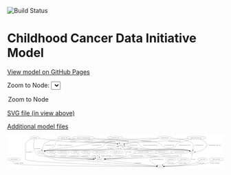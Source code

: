 <link rel='stylesheet' href="assets/style.css">
<link rel='stylesheet' href="https://unpkg.com/leaflet@1.5.1/dist/leaflet.css" integrity="sha512-xwE/Az9zrjBIphAcBb3F6JVqxf46+CDLwfLMHloNu6KEQCAWi6HcDUbeOfBIptF7tcCzusKFjFw2yuvEpDL9wQ==" crossorigin="">
<script type="text/javascript" src="https://code.jquery.com/jquery-3.2.1.min.js"></script>
<script type="text/javascript"  src="https://unpkg.com/leaflet@1.5.1/dist/leaflet.js"></script>
<script type="text/javascript" src="assets/actions.js"></script>

![Build Status](https://github.com/CBIIT/ccdi-model/actions/workflows/model-test-and-deploy.yml/badge.svg)

# Childhood Cancer Data Initiative Model

[View model on GitHub Pages](https://cbiit.github.io/ccdi-model/)



Zoom to Node: <select id="node_select">
  <option value="">Zoom to Node</option>
</select>
<div id="model"></div>

<p>
<a href="./model-desc/ccdi-model.svg">SVG file (in view above)</a>
<p>
<a href="./model-desc">Additional model files</a>
<div id='graph' style='display:off;'>
<svg width="2615pt" height="392pt"
 viewBox="0.00 0.00 2615.44 392.00" xmlns="http://www.w3.org/2000/svg" xmlns:xlink="http://www.w3.org/1999/xlink">
<g id="graph0" class="graph" transform="scale(1 1) rotate(0) translate(4 388)">
<title>Perl</title>
<polygon fill="#ffffff" stroke="transparent" points="-4,4 -4,-388 2611.4354,-388 2611.4354,4 -4,4"/>
<!-- follow_up -->
<g id="node1" class="node">
<title>follow_up</title>
<ellipse fill="none" stroke="#000000" cx="946.3431" cy="-192" rx="55.4913" ry="18"/>
<text text-anchor="middle" x="946.3431" y="-188.3" font-family="Times,serif" font-size="14.00" fill="#000000">follow_up</text>
</g>
<!-- participant -->
<g id="node5" class="node">
<title>participant</title>
<ellipse fill="none" stroke="#000000" cx="1108.3431" cy="-105" rx="62.2891" ry="18"/>
<text text-anchor="middle" x="1108.3431" y="-101.3" font-family="Times,serif" font-size="14.00" fill="#000000">participant</text>
</g>
<!-- follow_up&#45;&gt;participant -->
<g id="edge42" class="edge">
<title>follow_up&#45;&gt;participant</title>
<path fill="none" stroke="#000000" d="M965.5314,-175.0053C978.397,-164.2317 996.0853,-150.5725 1013.3431,-141 1026.6268,-133.6318 1041.7249,-127.1468 1055.913,-121.7846"/>
<polygon fill="#000000" stroke="#000000" points="1057.3692,-124.9788 1065.5568,-118.2547 1054.963,-118.4053 1057.3692,-124.9788"/>
<text text-anchor="middle" x="1058.3431" y="-144.8" font-family="Times,serif" font-size="14.00" fill="#000000">of_follow_up</text>
</g>
<!-- study_funding -->
<g id="node2" class="node">
<title>study_funding</title>
<ellipse fill="none" stroke="#000000" cx="77.3431" cy="-105" rx="77.1866" ry="18"/>
<text text-anchor="middle" x="77.3431" y="-101.3" font-family="Times,serif" font-size="14.00" fill="#000000">study_funding</text>
</g>
<!-- study -->
<g id="node22" class="node">
<title>study</title>
<ellipse fill="none" stroke="#000000" cx="1845.3431" cy="-18" rx="36.2938" ry="18"/>
<text text-anchor="middle" x="1845.3431" y="-14.3" font-family="Times,serif" font-size="14.00" fill="#000000">study</text>
</g>
<!-- study_funding&#45;&gt;study -->
<g id="edge37" class="edge">
<title>study_funding&#45;&gt;study</title>
<path fill="none" stroke="#000000" d="M72.093,-87.011C70.0744,-75.9742 69.9552,-62.3944 78.3431,-54 109.6427,-22.6765 1522.0415,-18.5709 1798.6384,-18.067"/>
<polygon fill="#000000" stroke="#000000" points="1798.7457,-21.5669 1808.7395,-18.0493 1798.7334,-14.5669 1798.7457,-21.5669"/>
<text text-anchor="middle" x="140.3431" y="-57.8" font-family="Times,serif" font-size="14.00" fill="#000000">of_study_funding</text>
</g>
<!-- synonym -->
<g id="node3" class="node">
<title>synonym</title>
<ellipse fill="none" stroke="#000000" cx="329.3431" cy="-366" rx="51.9908" ry="18"/>
<text text-anchor="middle" x="329.3431" y="-362.3" font-family="Times,serif" font-size="14.00" fill="#000000">synonym</text>
</g>
<!-- synonym&#45;&gt;participant -->
<g id="edge7" class="edge">
<title>synonym&#45;&gt;participant</title>
<path fill="none" stroke="#000000" d="M324.323,-347.8273C314.8963,-309.2411 299.6129,-218.9891 348.3431,-174 388.0407,-137.3501 411.9461,-149.2382 465.3431,-141 718.4732,-101.9466 787.9749,-160.4768 1041.3431,-123 1046.0122,-122.3094 1050.8218,-121.4084 1055.6195,-120.3777"/>
<polygon fill="#000000" stroke="#000000" points="1056.4531,-123.7773 1065.4019,-118.1055 1054.8693,-116.9588 1056.4531,-123.7773"/>
<text text-anchor="middle" x="361.8431" y="-231.8" font-family="Times,serif" font-size="14.00" fill="#000000">of_synonym</text>
</g>
<!-- sample -->
<g id="node10" class="node">
<title>sample</title>
<ellipse fill="none" stroke="#000000" cx="1367.3431" cy="-279" rx="44.393" ry="18"/>
<text text-anchor="middle" x="1367.3431" y="-275.3" font-family="Times,serif" font-size="14.00" fill="#000000">sample</text>
</g>
<!-- synonym&#45;&gt;sample -->
<g id="edge6" class="edge">
<title>synonym&#45;&gt;sample</title>
<path fill="none" stroke="#000000" d="M377.245,-358.7022C454.4993,-347.2545 611.4927,-325.3196 745.3431,-315 870.3693,-305.3607 1185.6783,-317.7714 1309.3431,-297 1314.1585,-296.1912 1319.1298,-295.0859 1324.043,-293.8179"/>
<polygon fill="#000000" stroke="#000000" points="1325.2958,-297.1016 1333.9779,-291.0295 1323.4041,-290.362 1325.2958,-297.1016"/>
<text text-anchor="middle" x="787.8431" y="-318.8" font-family="Times,serif" font-size="14.00" fill="#000000">of_synonym</text>
</g>
<!-- synonym&#45;&gt;study -->
<g id="edge5" class="edge">
<title>synonym&#45;&gt;study</title>
<path fill="none" stroke="#000000" d="M290.4549,-353.9799C257.7681,-341.1749 216.3431,-317.3763 216.3431,-279 216.3431,-279 216.3431,-279 216.3431,-105 216.3431,-64.2786 1531.8453,-26.4879 1798.5267,-19.2452"/>
<polygon fill="#000000" stroke="#000000" points="1798.7462,-22.7406 1808.6478,-18.9713 1798.5568,-15.7432 1798.7462,-22.7406"/>
<text text-anchor="middle" x="258.8431" y="-188.3" font-family="Times,serif" font-size="14.00" fill="#000000">of_synonym</text>
</g>
<!-- therapeutic_procedure -->
<g id="node4" class="node">
<title>therapeutic_procedure</title>
<ellipse fill="none" stroke="#000000" cx="1642.3431" cy="-192" rx="117.7793" ry="18"/>
<text text-anchor="middle" x="1642.3431" y="-188.3" font-family="Times,serif" font-size="14.00" fill="#000000">therapeutic_procedure</text>
</g>
<!-- therapeutic_procedure&#45;&gt;participant -->
<g id="edge39" class="edge">
<title>therapeutic_procedure&#45;&gt;participant</title>
<path fill="none" stroke="#000000" d="M1552.7432,-180.2399C1524.7361,-174.8138 1494.163,-167.0367 1467.3431,-156 1456.0573,-151.3557 1455.8391,-145.0966 1444.3431,-141 1397.2608,-124.2223 1263.9993,-113.8303 1180.1385,-108.7562"/>
<polygon fill="#000000" stroke="#000000" points="1180.1028,-105.248 1169.9129,-108.149 1179.6878,-112.2357 1180.1028,-105.248"/>
<text text-anchor="middle" x="1560.3431" y="-144.8" font-family="Times,serif" font-size="14.00" fill="#000000">of_therapeutic_procedure</text>
</g>
<!-- participant&#45;&gt;study -->
<g id="edge28" class="edge">
<title>participant&#45;&gt;study</title>
<path fill="none" stroke="#000000" d="M1166.1743,-98.1733C1308.0996,-81.4195 1671.357,-38.5384 1799.6377,-23.3954"/>
<polygon fill="#000000" stroke="#000000" points="1800.3686,-26.8335 1809.8893,-22.1852 1799.5479,-19.8817 1800.3686,-26.8335"/>
<text text-anchor="middle" x="1570.8431" y="-57.8" font-family="Times,serif" font-size="14.00" fill="#000000">of_participant</text>
</g>
<!-- medical_history -->
<g id="node6" class="node">
<title>medical_history</title>
<ellipse fill="none" stroke="#000000" cx="1863.3431" cy="-192" rx="85.2851" ry="18"/>
<text text-anchor="middle" x="1863.3431" y="-188.3" font-family="Times,serif" font-size="14.00" fill="#000000">medical_history</text>
</g>
<!-- medical_history&#45;&gt;participant -->
<g id="edge13" class="edge">
<title>medical_history&#45;&gt;participant</title>
<path fill="none" stroke="#000000" d="M1800.1157,-179.9005C1746.1452,-169.5615 1677.0891,-156.3015 1676.3431,-156 1665.0281,-151.4275 1664.9202,-144.8613 1653.3431,-141 1609.6568,-126.4291 1318.4391,-113.242 1180.5208,-107.729"/>
<polygon fill="#000000" stroke="#000000" points="1180.5918,-104.2291 1170.4608,-107.3296 1180.3141,-111.2236 1180.5918,-104.2291"/>
<text text-anchor="middle" x="1744.3431" y="-144.8" font-family="Times,serif" font-size="14.00" fill="#000000">of_medical_history</text>
</g>
<!-- cell_line -->
<g id="node7" class="node">
<title>cell_line</title>
<ellipse fill="none" stroke="#000000" cx="406.3431" cy="-192" rx="49.2915" ry="18"/>
<text text-anchor="middle" x="406.3431" y="-188.3" font-family="Times,serif" font-size="14.00" fill="#000000">cell_line</text>
</g>
<!-- cell_line&#45;&gt;participant -->
<g id="edge26" class="edge">
<title>cell_line&#45;&gt;participant</title>
<path fill="none" stroke="#000000" d="M430.2579,-176.2269C449.8306,-164.2214 478.7,-148.5218 506.3431,-141 604.1031,-114.399 898.1031,-107.4435 1035.7636,-105.6328"/>
<polygon fill="#000000" stroke="#000000" points="1035.8442,-109.1322 1045.7993,-105.5063 1035.7559,-102.1327 1035.8442,-109.1322"/>
<text text-anchor="middle" x="546.8431" y="-144.8" font-family="Times,serif" font-size="14.00" fill="#000000">of_cell_line</text>
</g>
<!-- cell_line&#45;&gt;sample -->
<g id="edge25" class="edge">
<title>cell_line&#45;&gt;sample</title>
<path fill="none" stroke="#000000" d="M441.5485,-204.6376C448.985,-206.8215 456.8508,-208.7793 464.3431,-210 553.7421,-224.5649 1192.8108,-201.2332 1279.3431,-228 1291.0021,-231.6064 1291.8872,-236.7062 1302.3431,-243 1311.6398,-248.5961 1321.8449,-254.4014 1331.3577,-259.6743"/>
<polygon fill="#000000" stroke="#000000" points="1329.7644,-262.7924 1340.2137,-264.5424 1333.1364,-256.6581 1329.7644,-262.7924"/>
<text text-anchor="middle" x="1342.8431" y="-231.8" font-family="Times,serif" font-size="14.00" fill="#000000">of_cell_line</text>
</g>
<!-- cell_line&#45;&gt;study -->
<g id="edge27" class="edge">
<title>cell_line&#45;&gt;study</title>
<path fill="none" stroke="#000000" d="M421.0042,-174.742C431.9514,-163.1185 447.9678,-148.576 465.3431,-141 666.5836,-53.2548 737.764,-107.4968 956.3431,-87 1278.2312,-56.8156 1666.5808,-29.9586 1798.7287,-21.0886"/>
<polygon fill="#000000" stroke="#000000" points="1799.151,-24.5682 1808.8948,-20.4078 1798.6832,-17.5839 1799.151,-24.5682"/>
<text text-anchor="middle" x="996.8431" y="-101.3" font-family="Times,serif" font-size="14.00" fill="#000000">of_cell_line</text>
</g>
<!-- pdx -->
<g id="node8" class="node">
<title>pdx</title>
<ellipse fill="none" stroke="#000000" cx="2229.3431" cy="-192" rx="27.8951" ry="18"/>
<text text-anchor="middle" x="2229.3431" y="-188.3" font-family="Times,serif" font-size="14.00" fill="#000000">pdx</text>
</g>
<!-- pdx&#45;&gt;sample -->
<g id="edge24" class="edge">
<title>pdx&#45;&gt;sample</title>
<path fill="none" stroke="#000000" d="M2208.6185,-204.2696C2203.7605,-206.5997 2198.4948,-208.7101 2193.3431,-210 2049.7224,-245.9594 1668.6765,-183.8991 1527.3431,-228 1515.6931,-231.6352 1515.5122,-238.0817 1504.3431,-243 1474.944,-255.9458 1465.4107,-252.8326 1434.3431,-261 1427.769,-262.7283 1420.8371,-264.5694 1414.0248,-266.3896"/>
<polygon fill="#000000" stroke="#000000" points="1412.9387,-263.057 1404.1851,-269.0258 1414.7503,-269.8186 1412.9387,-263.057"/>
<text text-anchor="middle" x="1551.3431" y="-231.8" font-family="Times,serif" font-size="14.00" fill="#000000">of_pdx</text>
</g>
<!-- pdx&#45;&gt;study -->
<g id="edge23" class="edge">
<title>pdx&#45;&gt;study</title>
<path fill="none" stroke="#000000" d="M2228.8033,-173.9841C2226.7145,-142.0464 2217.0421,-76.7264 2173.3431,-54 2125.4933,-29.1149 1970.5837,-21.3611 1891.9929,-19.0004"/>
<polygon fill="#000000" stroke="#000000" points="1891.9804,-15.4987 1881.8853,-18.714 1891.7821,-22.4959 1891.9804,-15.4987"/>
<text text-anchor="middle" x="2243.3431" y="-101.3" font-family="Times,serif" font-size="14.00" fill="#000000">of_pdx</text>
</g>
<!-- sequencing_file -->
<g id="node9" class="node">
<title>sequencing_file</title>
<ellipse fill="none" stroke="#000000" cx="1900.3431" cy="-366" rx="83.3857" ry="18"/>
<text text-anchor="middle" x="1900.3431" y="-362.3" font-family="Times,serif" font-size="14.00" fill="#000000">sequencing_file</text>
</g>
<!-- sequencing_file&#45;&gt;cell_line -->
<g id="edge9" class="edge">
<title>sequencing_file&#45;&gt;cell_line</title>
<path fill="none" stroke="#000000" d="M1818.6575,-362.5543C1683.0777,-356.5559 1417.2956,-343.5362 1324.3431,-330 1259.798,-320.6006 1237.4391,-330.2816 1181.3431,-297 1162.9323,-286.0769 1168.5325,-270.489 1149.3431,-261 1012.5147,-193.3389 614.308,-238.4709 464.3431,-210 460.2646,-209.2257 456.0686,-208.2637 451.8877,-207.1902"/>
<polygon fill="#000000" stroke="#000000" points="452.7933,-203.8093 442.2222,-204.5185 450.9283,-210.5563 452.7933,-203.8093"/>
<text text-anchor="middle" x="1247.8431" y="-275.3" font-family="Times,serif" font-size="14.00" fill="#000000">of_sequencing_file</text>
</g>
<!-- sequencing_file&#45;&gt;pdx -->
<g id="edge10" class="edge">
<title>sequencing_file&#45;&gt;pdx</title>
<path fill="none" stroke="#000000" d="M1980.6509,-361.1058C2069.2078,-353.7905 2203.1989,-336.3814 2233.3431,-297 2250.074,-275.1423 2245.6924,-242.5729 2239.2738,-219.5128"/>
<polygon fill="#000000" stroke="#000000" points="2242.5298,-218.1925 2236.2499,-209.6594 2235.8378,-220.2462 2242.5298,-218.1925"/>
<text text-anchor="middle" x="2310.8431" y="-275.3" font-family="Times,serif" font-size="14.00" fill="#000000">of_sequencing_file</text>
</g>
<!-- sequencing_file&#45;&gt;sample -->
<g id="edge8" class="edge">
<title>sequencing_file&#45;&gt;sample</title>
<path fill="none" stroke="#000000" d="M1826.4335,-357.7303C1734.1422,-346.7915 1571.6749,-325.5155 1434.3431,-297 1427.5291,-295.5851 1420.3777,-293.892 1413.3885,-292.1182"/>
<polygon fill="#000000" stroke="#000000" points="1413.8829,-288.6298 1403.3226,-289.4848 1412.1112,-295.4019 1413.8829,-288.6298"/>
<text text-anchor="middle" x="1678.8431" y="-318.8" font-family="Times,serif" font-size="14.00" fill="#000000">of_sequencing_file</text>
</g>
<!-- sample&#45;&gt;participant -->
<g id="edge15" class="edge">
<title>sample&#45;&gt;participant</title>
<path fill="none" stroke="#000000" d="M1383.3841,-262.1021C1408.2544,-233.8624 1450.1095,-176.6689 1418.3431,-141 1402.7669,-123.5102 1266.8173,-113.2236 1180.2018,-108.3884"/>
<polygon fill="#000000" stroke="#000000" points="1180.332,-104.8904 1170.156,-107.8396 1179.9501,-111.88 1180.332,-104.8904"/>
<text text-anchor="middle" x="1465.8431" y="-188.3" font-family="Times,serif" font-size="14.00" fill="#000000">of_sample</text>
</g>
<!-- sample&#45;&gt;cell_line -->
<g id="edge17" class="edge">
<title>sample&#45;&gt;cell_line</title>
<path fill="none" stroke="#000000" d="M1332.888,-267.5135C1325.1904,-265.1699 1317.0296,-262.8563 1309.3431,-261 1264.1702,-250.0906 1249.5775,-260.041 1206.3431,-243 1194.9892,-238.5248 1194.9968,-231.6236 1183.3431,-228 1107.0332,-204.2719 543.1981,-222.9664 464.3431,-210 460.1882,-209.3168 455.9181,-208.4087 451.6699,-207.3625"/>
<polygon fill="#000000" stroke="#000000" points="452.4282,-203.9419 441.8614,-204.7115 450.6018,-210.6994 452.4282,-203.9419"/>
<text text-anchor="middle" x="1242.8431" y="-231.8" font-family="Times,serif" font-size="14.00" fill="#000000">of_sample</text>
</g>
<!-- sample&#45;&gt;pdx -->
<g id="edge16" class="edge">
<title>sample&#45;&gt;pdx</title>
<path fill="none" stroke="#000000" d="M1385.4234,-262.4121C1400.5341,-248.9731 1421.1935,-231.6845 1431.3431,-228 1510.9503,-199.1011 2111.1539,-230.4298 2193.3431,-210 2195.2758,-209.5196 2197.2244,-208.9231 2199.1613,-208.2422"/>
<polygon fill="#000000" stroke="#000000" points="2200.7484,-211.3722 2208.6217,-204.2826 2198.0458,-204.9149 2200.7484,-211.3722"/>
<text text-anchor="middle" x="1467.8431" y="-231.8" font-family="Times,serif" font-size="14.00" fill="#000000">of_sample</text>
</g>
<!-- diagnosis -->
<g id="node11" class="node">
<title>diagnosis</title>
<ellipse fill="none" stroke="#000000" cx="528.3431" cy="-192" rx="54.6905" ry="18"/>
<text text-anchor="middle" x="528.3431" y="-188.3" font-family="Times,serif" font-size="14.00" fill="#000000">diagnosis</text>
</g>
<!-- diagnosis&#45;&gt;participant -->
<g id="edge12" class="edge">
<title>diagnosis&#45;&gt;participant</title>
<path fill="none" stroke="#000000" d="M553.094,-175.8511C572.6653,-163.9744 601.133,-148.6255 628.3431,-141 702.938,-120.095 921.2526,-110.5877 1035.9867,-106.9339"/>
<polygon fill="#000000" stroke="#000000" points="1036.1993,-110.429 1046.0853,-106.6189 1035.981,-103.4324 1036.1993,-110.429"/>
<text text-anchor="middle" x="672.8431" y="-144.8" font-family="Times,serif" font-size="14.00" fill="#000000">of_diagnosis</text>
</g>
<!-- publication -->
<g id="node12" class="node">
<title>publication</title>
<ellipse fill="none" stroke="#000000" cx="1972.3431" cy="-105" rx="63.0888" ry="18"/>
<text text-anchor="middle" x="1972.3431" y="-101.3" font-family="Times,serif" font-size="14.00" fill="#000000">publication</text>
</g>
<!-- publication&#45;&gt;study -->
<g id="edge14" class="edge">
<title>publication&#45;&gt;study</title>
<path fill="none" stroke="#000000" d="M1947.8563,-88.2255C1927.112,-74.0149 1897.2985,-53.5915 1875.1658,-38.4297"/>
<polygon fill="#000000" stroke="#000000" points="1877.0251,-35.4609 1866.7972,-32.6968 1873.069,-41.2359 1877.0251,-35.4609"/>
<text text-anchor="middle" x="1967.3431" y="-57.8" font-family="Times,serif" font-size="14.00" fill="#000000">of_publication</text>
</g>
<!-- methylation_array_file -->
<g id="node13" class="node">
<title>methylation_array_file</title>
<ellipse fill="none" stroke="#000000" cx="2279.3431" cy="-366" rx="115.8798" ry="18"/>
<text text-anchor="middle" x="2279.3431" y="-362.3" font-family="Times,serif" font-size="14.00" fill="#000000">methylation_array_file</text>
</g>
<!-- methylation_array_file&#45;&gt;cell_line -->
<g id="edge4" class="edge">
<title>methylation_array_file&#45;&gt;cell_line</title>
<path fill="none" stroke="#000000" d="M2227.2259,-349.8181C2194.1011,-339.6227 2150.2766,-326.2985 2111.3431,-315 2082.5547,-306.6456 2070.2754,-315.0503 2046.3431,-297 2031.3727,-285.7089 2040.3472,-270.7711 2024.3431,-261 1939.7099,-209.3279 1678.4028,-232.4688 1579.3431,-228 1455.564,-222.416 586.6944,-229.5606 464.3431,-210 460.1267,-209.3259 455.7927,-208.4146 451.4839,-207.358"/>
<polygon fill="#000000" stroke="#000000" points="452.1097,-203.9016 441.5429,-204.6721 450.2839,-210.6593 452.1097,-203.9016"/>
<text text-anchor="middle" x="2137.8431" y="-275.3" font-family="Times,serif" font-size="14.00" fill="#000000">of_methylation_array_file</text>
</g>
<!-- methylation_array_file&#45;&gt;pdx -->
<g id="edge3" class="edge">
<title>methylation_array_file&#45;&gt;pdx</title>
<path fill="none" stroke="#000000" d="M2326.4129,-349.4955C2371.1329,-331.0931 2428.0192,-298.8838 2402.3431,-261 2372.2395,-216.5836 2308.4751,-200.7574 2267.3354,-195.1191"/>
<polygon fill="#000000" stroke="#000000" points="2267.7511,-191.644 2257.3979,-193.894 2266.8945,-198.5914 2267.7511,-191.644"/>
<text text-anchor="middle" x="2499.8431" y="-275.3" font-family="Times,serif" font-size="14.00" fill="#000000">of_methylation_array_file</text>
</g>
<!-- methylation_array_file&#45;&gt;sample -->
<g id="edge2" class="edge">
<title>methylation_array_file&#45;&gt;sample</title>
<path fill="none" stroke="#000000" d="M2184.1756,-355.7186C2078.168,-344.5283 1901.6516,-326.6753 1749.3431,-315 1609.5249,-304.2822 1572.7856,-319.3091 1434.3431,-297 1427.1491,-295.8407 1419.6133,-294.2241 1412.2992,-292.431"/>
<polygon fill="#000000" stroke="#000000" points="1413.0732,-289.0161 1402.5156,-289.9028 1411.3219,-295.7935 1413.0732,-289.0161"/>
<text text-anchor="middle" x="2015.8431" y="-318.8" font-family="Times,serif" font-size="14.00" fill="#000000">of_methylation_array_file</text>
</g>
<!-- pathology_file -->
<g id="node14" class="node">
<title>pathology_file</title>
<ellipse fill="none" stroke="#000000" cx="684.3431" cy="-366" rx="76.0865" ry="18"/>
<text text-anchor="middle" x="684.3431" y="-362.3" font-family="Times,serif" font-size="14.00" fill="#000000">pathology_file</text>
</g>
<!-- pathology_file&#45;&gt;cell_line -->
<g id="edge35" class="edge">
<title>pathology_file&#45;&gt;cell_line</title>
<path fill="none" stroke="#000000" d="M623.4046,-355.1508C560.9226,-342.9035 469.323,-321.4673 443.3431,-297 437.522,-291.5177 423.7652,-249.2457 414.7651,-220.0394"/>
<polygon fill="#000000" stroke="#000000" points="418.0697,-218.8767 411.8009,-210.3355 411.3751,-220.9217 418.0697,-218.8767"/>
<text text-anchor="middle" x="504.3431" y="-275.3" font-family="Times,serif" font-size="14.00" fill="#000000">of_pathology_file</text>
</g>
<!-- pathology_file&#45;&gt;pdx -->
<g id="edge36" class="edge">
<title>pathology_file&#45;&gt;pdx</title>
<path fill="none" stroke="#000000" d="M738.0567,-353.0843C748.3847,-351.0393 759.1569,-349.2046 769.3431,-348 806.4866,-343.6075 1413.7045,-354.0573 1442.3431,-330 1466.3029,-309.8731 1433.6699,-282.5658 1456.3431,-261 1475.7223,-242.5675 1548.9891,-247.558 1575.3431,-243 1609.6986,-237.0581 1617.6993,-231.9255 1652.3431,-228 1771.8671,-214.4569 2076.748,-239.5796 2193.3431,-210 2195.2735,-209.5103 2197.2202,-208.9065 2199.1557,-208.2201"/>
<polygon fill="#000000" stroke="#000000" points="2200.7496,-211.3469 2208.6125,-204.2458 2198.0375,-204.8936 2200.7496,-211.3469"/>
<text text-anchor="middle" x="1517.3431" y="-275.3" font-family="Times,serif" font-size="14.00" fill="#000000">of_pathology_file</text>
</g>
<!-- pathology_file&#45;&gt;sample -->
<g id="edge34" class="edge">
<title>pathology_file&#45;&gt;sample</title>
<path fill="none" stroke="#000000" d="M734.8124,-352.3544C781.7137,-340.296 853.7064,-323.3641 917.3431,-315 1090.2617,-292.2724 1137.5528,-327.0912 1309.3431,-297 1314.1527,-296.1575 1319.1204,-295.0308 1324.0314,-293.7502"/>
<polygon fill="#000000" stroke="#000000" points="1325.2903,-297.0317 1333.9638,-290.9473 1323.3891,-290.2948 1325.2903,-297.0317"/>
<text text-anchor="middle" x="978.3431" y="-318.8" font-family="Times,serif" font-size="14.00" fill="#000000">of_pathology_file</text>
</g>
<!-- radiology_file -->
<g id="node15" class="node">
<title>radiology_file</title>
<ellipse fill="none" stroke="#000000" cx="674.3431" cy="-192" rx="73.387" ry="18"/>
<text text-anchor="middle" x="674.3431" y="-188.3" font-family="Times,serif" font-size="14.00" fill="#000000">radiology_file</text>
</g>
<!-- radiology_file&#45;&gt;participant -->
<g id="edge1" class="edge">
<title>radiology_file&#45;&gt;participant</title>
<path fill="none" stroke="#000000" d="M694.4348,-174.468C708.9422,-162.8753 729.5623,-148.4828 750.3431,-141 801.2752,-122.6603 947.3395,-112.6523 1036.3749,-108.1008"/>
<polygon fill="#000000" stroke="#000000" points="1036.5937,-111.5943 1046.4062,-107.5987 1036.2437,-104.6031 1036.5937,-111.5943"/>
<text text-anchor="middle" x="809.3431" y="-144.8" font-family="Times,serif" font-size="14.00" fill="#000000">of_radiology_file</text>
</g>
<!-- single_cell_sequencing_file -->
<g id="node16" class="node">
<title>single_cell_sequencing_file</title>
<ellipse fill="none" stroke="#000000" cx="916.3431" cy="-366" rx="137.5759" ry="18"/>
<text text-anchor="middle" x="916.3431" y="-362.3" font-family="Times,serif" font-size="14.00" fill="#000000">single_cell_sequencing_file</text>
</g>
<!-- single_cell_sequencing_file&#45;&gt;cell_line -->
<g id="edge21" class="edge">
<title>single_cell_sequencing_file&#45;&gt;cell_line</title>
<path fill="none" stroke="#000000" d="M816.3384,-353.5488C800.6161,-351.6506 784.5416,-349.7446 769.3431,-348 732.0411,-343.7181 632.3675,-351.1486 601.3431,-330 572.7623,-310.5171 590.6597,-284.5694 565.3431,-261 548.1139,-244.9598 492.5551,-222.7532 451.9532,-207.9088"/>
<polygon fill="#000000" stroke="#000000" points="453.0983,-204.6011 442.504,-204.4876 450.7151,-211.183 453.0983,-204.6011"/>
<text text-anchor="middle" x="690.8431" y="-275.3" font-family="Times,serif" font-size="14.00" fill="#000000">of_single_cell_sequencing_file</text>
</g>
<!-- single_cell_sequencing_file&#45;&gt;pdx -->
<g id="edge22" class="edge">
<title>single_cell_sequencing_file&#45;&gt;pdx</title>
<path fill="none" stroke="#000000" d="M1040.5547,-358.0973C1202.2678,-347.7847 1465.094,-330.9319 1470.3431,-330 1521.4376,-320.9285 1538.524,-324.7997 1582.3431,-297 1600.4195,-285.532 1595.3002,-270.7796 1614.3431,-261 1739.1688,-196.8952 1788.5408,-240.0902 1928.3431,-228 2045.9533,-217.829 2079.4375,-241.0018 2193.3431,-210 2195.2647,-209.477 2197.2047,-208.8474 2199.135,-208.1413"/>
<polygon fill="#000000" stroke="#000000" points="2200.7525,-211.2566 2208.5779,-204.1141 2198.0064,-204.8177 2200.7525,-211.2566"/>
<text text-anchor="middle" x="1722.8431" y="-275.3" font-family="Times,serif" font-size="14.00" fill="#000000">of_single_cell_sequencing_file</text>
</g>
<!-- single_cell_sequencing_file&#45;&gt;sample -->
<g id="edge20" class="edge">
<title>single_cell_sequencing_file&#45;&gt;sample</title>
<path fill="none" stroke="#000000" d="M968.9002,-349.3477C1006.9629,-337.9335 1059.8572,-323.3911 1107.3431,-315 1196.1015,-299.3158 1220.9161,-314.4558 1309.3431,-297 1314.0721,-296.0665 1318.9618,-294.8923 1323.8041,-293.5932"/>
<polygon fill="#000000" stroke="#000000" points="1324.9583,-296.9035 1333.6101,-290.7882 1323.0331,-290.1734 1324.9583,-296.9035"/>
<text text-anchor="middle" x="1215.8431" y="-318.8" font-family="Times,serif" font-size="14.00" fill="#000000">of_single_cell_sequencing_file</text>
</g>
<!-- study_admin -->
<g id="node17" class="node">
<title>study_admin</title>
<ellipse fill="none" stroke="#000000" cx="2123.3431" cy="-105" rx="70.3881" ry="18"/>
<text text-anchor="middle" x="2123.3431" y="-101.3" font-family="Times,serif" font-size="14.00" fill="#000000">study_admin</text>
</g>
<!-- study_admin&#45;&gt;study -->
<g id="edge19" class="edge">
<title>study_admin&#45;&gt;study</title>
<path fill="none" stroke="#000000" d="M2095.5004,-88.3901C2075.6971,-77.2203 2048.1374,-62.9543 2022.3431,-54 1978.9334,-38.9307 1927.2262,-29.3176 1890.9435,-23.8518"/>
<polygon fill="#000000" stroke="#000000" points="1891.0731,-20.3337 1880.6726,-22.3531 1890.0624,-27.2604 1891.0731,-20.3337"/>
<text text-anchor="middle" x="2112.8431" y="-57.8" font-family="Times,serif" font-size="14.00" fill="#000000">of_study_admin</text>
</g>
<!-- exposure -->
<g id="node18" class="node">
<title>exposure</title>
<ellipse fill="none" stroke="#000000" cx="819.3431" cy="-192" rx="53.0913" ry="18"/>
<text text-anchor="middle" x="819.3431" y="-188.3" font-family="Times,serif" font-size="14.00" fill="#000000">exposure</text>
</g>
<!-- exposure&#45;&gt;participant -->
<g id="edge40" class="edge">
<title>exposure&#45;&gt;participant</title>
<path fill="none" stroke="#000000" d="M840.4871,-175.1993C855.9267,-163.7912 877.8362,-149.3184 899.3431,-141 943.4398,-123.9444 995.8848,-114.9412 1037.2077,-110.2036"/>
<polygon fill="#000000" stroke="#000000" points="1037.6291,-113.6785 1047.1915,-109.1166 1036.8713,-106.7196 1037.6291,-113.6785"/>
<text text-anchor="middle" x="942.8431" y="-144.8" font-family="Times,serif" font-size="14.00" fill="#000000">of_exposure</text>
</g>
<!-- clinical_measure_file -->
<g id="node19" class="node">
<title>clinical_measure_file</title>
<ellipse fill="none" stroke="#000000" cx="2075.3431" cy="-192" rx="108.5808" ry="18"/>
<text text-anchor="middle" x="2075.3431" y="-188.3" font-family="Times,serif" font-size="14.00" fill="#000000">clinical_measure_file</text>
</g>
<!-- clinical_measure_file&#45;&gt;participant -->
<g id="edge41" class="edge">
<title>clinical_measure_file&#45;&gt;participant</title>
<path fill="none" stroke="#000000" d="M1995.374,-179.7472C1982.6537,-177.8138 1969.6394,-175.8449 1957.3431,-174 1903.1406,-165.8674 1886.5964,-175.4203 1835.3431,-156 1823.9309,-151.6758 1823.9486,-144.7752 1812.3431,-141 1753.53,-121.8685 1348.6532,-110.5042 1180.9002,-106.5694"/>
<polygon fill="#000000" stroke="#000000" points="1180.7592,-103.0652 1170.6806,-106.332 1180.5966,-110.0634 1180.7592,-103.0652"/>
<text text-anchor="middle" x="1964.8431" y="-144.8" font-family="Times,serif" font-size="14.00" fill="#000000">of_clinical_measure_file_participant</text>
</g>
<!-- clinical_measure_file&#45;&gt;study -->
<g id="edge29" class="edge">
<title>clinical_measure_file&#45;&gt;study</title>
<path fill="none" stroke="#000000" d="M2090.451,-174.053C2097.6227,-163.3102 2102.943,-150.0332 2094.3431,-141 2066.2687,-111.5109 1756.4176,-152.4891 1728.3431,-123 1695.6642,-88.6744 1761.1513,-52.6043 1806.6656,-32.9499"/>
<polygon fill="#000000" stroke="#000000" points="1808.1705,-36.114 1816.0321,-29.0116 1805.4572,-29.6612 1808.1705,-36.114"/>
<text text-anchor="middle" x="1814.3431" y="-101.3" font-family="Times,serif" font-size="14.00" fill="#000000">of_clinical_measure_file</text>
</g>
<!-- study_arm -->
<g id="node20" class="node">
<title>study_arm</title>
<ellipse fill="none" stroke="#000000" cx="2355.3431" cy="-105" rx="59.5901" ry="18"/>
<text text-anchor="middle" x="2355.3431" y="-101.3" font-family="Times,serif" font-size="14.00" fill="#000000">study_arm</text>
</g>
<!-- study_arm&#45;&gt;study -->
<g id="edge33" class="edge">
<title>study_arm&#45;&gt;study</title>
<path fill="none" stroke="#000000" d="M2327.3251,-89.0211C2305.2456,-77.2358 2273.2917,-61.927 2243.3431,-54 2178.1021,-36.7315 1982.1665,-24.9186 1891.8572,-20.2422"/>
<polygon fill="#000000" stroke="#000000" points="1891.8071,-16.7352 1881.6415,-19.7204 1891.4499,-23.7261 1891.8071,-16.7352"/>
<text text-anchor="middle" x="2332.8431" y="-57.8" font-family="Times,serif" font-size="14.00" fill="#000000">of_study_arm</text>
</g>
<!-- study_personnel -->
<g id="node21" class="node">
<title>study_personnel</title>
<ellipse fill="none" stroke="#000000" cx="2520.3431" cy="-105" rx="87.1846" ry="18"/>
<text text-anchor="middle" x="2520.3431" y="-101.3" font-family="Times,serif" font-size="14.00" fill="#000000">study_personnel</text>
</g>
<!-- study_personnel&#45;&gt;study -->
<g id="edge38" class="edge">
<title>study_personnel&#45;&gt;study</title>
<path fill="none" stroke="#000000" d="M2485.1187,-88.407C2458.375,-76.6269 2420.3543,-61.6047 2385.3431,-54 2291.8538,-33.6933 2005.3973,-22.9134 1892.135,-19.3534"/>
<polygon fill="#000000" stroke="#000000" points="1892.1484,-15.8522 1882.0449,-19.041 1891.9318,-22.8488 1892.1484,-15.8522"/>
<text text-anchor="middle" x="2503.8431" y="-57.8" font-family="Times,serif" font-size="14.00" fill="#000000">of_study_personnel</text>
</g>
<!-- family_relationship -->
<g id="node23" class="node">
<title>family_relationship</title>
<ellipse fill="none" stroke="#000000" cx="1119.3431" cy="-192" rx="100.1823" ry="18"/>
<text text-anchor="middle" x="1119.3431" y="-188.3" font-family="Times,serif" font-size="14.00" fill="#000000">family_relationship</text>
</g>
<!-- family_relationship&#45;&gt;participant -->
<g id="edge11" class="edge">
<title>family_relationship&#45;&gt;participant</title>
<path fill="none" stroke="#000000" d="M1113.353,-173.8765C1111.7415,-168.215 1110.2071,-161.9049 1109.3431,-156 1108.2626,-148.6148 1107.7852,-140.5645 1107.6308,-133.0876"/>
<polygon fill="#000000" stroke="#000000" points="1111.1307,-133.0171 1107.5986,-123.0284 1104.1308,-133.0396 1111.1307,-133.0171"/>
<text text-anchor="middle" x="1188.8431" y="-144.8" font-family="Times,serif" font-size="14.00" fill="#000000">of_family_relationship</text>
</g>
<!-- cytogenomic_file -->
<g id="node24" class="node">
<title>cytogenomic_file</title>
<ellipse fill="none" stroke="#000000" cx="1298.3431" cy="-366" rx="89.8845" ry="18"/>
<text text-anchor="middle" x="1298.3431" y="-362.3" font-family="Times,serif" font-size="14.00" fill="#000000">cytogenomic_file</text>
</g>
<!-- cytogenomic_file&#45;&gt;cell_line -->
<g id="edge32" class="edge">
<title>cytogenomic_file&#45;&gt;cell_line</title>
<path fill="none" stroke="#000000" d="M1243.6238,-351.6277C1202.0066,-340.9137 1143.2502,-326.2513 1091.3431,-315 964.0682,-287.412 931.7547,-282.6906 803.3431,-261 653.1092,-235.6233 612.8607,-244.011 464.3431,-210 460.5213,-209.1248 456.5859,-208.124 452.6507,-207.0526"/>
<polygon fill="#000000" stroke="#000000" points="453.5104,-203.6583 442.9335,-204.2753 451.5866,-210.3888 453.5104,-203.6583"/>
<text text-anchor="middle" x="1073.8431" y="-275.3" font-family="Times,serif" font-size="14.00" fill="#000000">of_cytogenomic_file</text>
</g>
<!-- cytogenomic_file&#45;&gt;pdx -->
<g id="edge31" class="edge">
<title>cytogenomic_file&#45;&gt;pdx</title>
<path fill="none" stroke="#000000" d="M1379.51,-358.2742C1446.3914,-351.6371 1543.6632,-341.3617 1628.3431,-330 1720.6775,-317.6113 1749.9423,-334.2264 1835.3431,-297 1859.1415,-286.6263 1857.5653,-271.4206 1881.3431,-261 2010.0343,-204.6015 2059.6558,-253.2425 2193.3431,-210 2195.1881,-209.4032 2197.0561,-208.7243 2198.9205,-207.9881"/>
<polygon fill="#000000" stroke="#000000" points="2200.3513,-211.1824 2208.0883,-203.9444 2197.5263,-204.7777 2200.3513,-211.1824"/>
<text text-anchor="middle" x="1952.8431" y="-275.3" font-family="Times,serif" font-size="14.00" fill="#000000">of_cytogenomic_file</text>
</g>
<!-- cytogenomic_file&#45;&gt;sample -->
<g id="edge30" class="edge">
<title>cytogenomic_file&#45;&gt;sample</title>
<path fill="none" stroke="#000000" d="M1312.64,-347.9735C1322.5775,-335.4437 1335.9679,-318.56 1347.0131,-304.6335"/>
<polygon fill="#000000" stroke="#000000" points="1350.0637,-306.4196 1353.5354,-296.4097 1344.5792,-302.0698 1350.0637,-306.4196"/>
<text text-anchor="middle" x="1407.8431" y="-318.8" font-family="Times,serif" font-size="14.00" fill="#000000">of_cytogenomic_file</text>
</g>
<!-- molecular_test -->
<g id="node25" class="node">
<title>molecular_test</title>
<ellipse fill="none" stroke="#000000" cx="1317.3431" cy="-192" rx="79.8859" ry="18"/>
<text text-anchor="middle" x="1317.3431" y="-188.3" font-family="Times,serif" font-size="14.00" fill="#000000">molecular_test</text>
</g>
<!-- molecular_test&#45;&gt;participant -->
<g id="edge18" class="edge">
<title>molecular_test&#45;&gt;participant</title>
<path fill="none" stroke="#000000" d="M1304.3298,-173.797C1295.4292,-162.6748 1282.6757,-149.0803 1268.3431,-141 1241.0539,-125.6151 1207.6665,-116.8049 1178.4638,-111.7597"/>
<polygon fill="#000000" stroke="#000000" points="1178.755,-108.2616 1168.3258,-110.1276 1177.6424,-115.1726 1178.755,-108.2616"/>
<text text-anchor="middle" x="1350.3431" y="-144.8" font-family="Times,serif" font-size="14.00" fill="#000000">of_molecular_test</text>
</g>
</g>
</svg>
</div>

